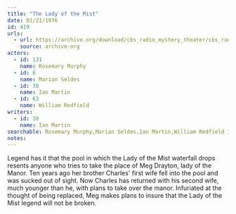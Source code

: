 ```yaml
---
title: "The Lady of the Mist"
date: 01/21/1976
id: 419
urls: 
  - url: https://archive.org/download/cbs_radio_mystery_theater/cbs_radio_mystery_theater-0401-0450.zip/cbs_radio_mystery_theater-0401-0450%2Fcbsrmt_0419_the_lady_of_the_mist.mp3
    source: archive-org
actors:  
  - id: 131
    name: Rosemary Murphy  
  - id: 6
    name: Marian Seldes  
  - id: 38
    name: Ian Martin  
  - id: 63
    name: William Redfield
writers:  
  - id: 38
    name: Ian Martin
searchable: Rosemary Murphy,Marian Seldes,Ian Martin,William Redfield Ian Martin
notes:  
---
```

Legend has it that the pool in which the Lady of the Mist waterfall drops resents anyone who tries to take the place of Meg Drayton, lady of the Manor. Ten years ago her brother Charles' first wife fell into the pool and was sucked out of sight. Now Charles has returned with his second wife, much younger than he, with plans to take over the manor. Infuriated at the thought of being replaced, Meg makes plans to insure that the Lady of the Mist legend will not be broken.